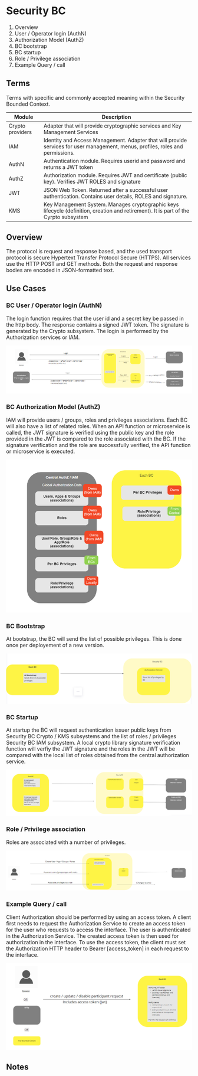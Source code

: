# Security BC

1. Overview
2. User / Operator login (AuthN)
3. Authorization Model (AuthZ)
4. BC bootstrap 
5. BC startup
6. Role / Privilege association
7. Example Query / call


## Terms

Terms with specific and commonly accepted meaning within the Security Bounded Context.

| Module | Description |
|---|---|
| Crypto providers | Adapter that will provide cryptographic services and Key Management Services |
| IAM | Identity and Access Management. Adapter that will provide services for user management, menus, profiles, roles and permissions.  |
| AuthN | Authentication module. Requires userid and password and returns a JWT token  |
| AuthZ | Authorization module. Requires JWT and certificate (public key). Verifies JWT ROLES and signature  |
| JWT | JSON Web Token. Returned after a successful user authentication. Contains user details, ROLES and signature.   |
| KMS | Key Management System. Manages cryptographic keys lifecycle (definition, creation and retirement). It is part of the Cyrpto subsystem |


## Overview

The protocol is request and response based, and the used transport protocol is secure Hypertext Transfer Protocol Secure (HTTPS). All services use the HTTP POST and GET methods. Both the request and response bodies are encoded in JSON-formatted text.


## Use Cases

### BC User / Operator login (AuthN)

The login function requires that the user id and a secret key be passed in the http body. The response contains a signed JWT token. The signature is generated by the Crypto subsystem. The login is performed by the Authorization services or IAM.

![Use Case - Example REPLACE ME](./assets/SecurityBCAuthN.png)

### BC Authorization Model (AuthZ)

IAM will provide users / groups, roles and privileges associations. Each BC will also have a list of related roles. When an API function or microservice
is called, the JWT signature is verified using the public key and the role provided in the JWT is compared to the role associated with the BC. If the signature verification and the role are successfully verified, the API function or microservice is executed.   

![Use Case - Example REPLACE ME](./assets/SecurityBCAuthZ.png)

### BC Bootstrap 

At bootstrap, the BC will send the list of possible privileges. This is done once per deployement of a new version.

![Use Case - Example REPLACE ME](./assets/SecurityBCBootstrap.png)

### BC Startup 

At startup the BC will request authentication issuer public keys from Security BC Crypto / KMS subsystems and the list of roles / privileges Security BC IAM subsystem. A local crypto library signature verification function will verfiy the JWT signature and the roles in the JWT will be compared with the local list of roles obtained from the central authorization service. 


![Use Case - Example REPLACE ME](./assets/SecurityBCStartUp.png)

### Role / Privilege association 

Roles are associated with a number of privileges.

![Use Case - Example REPLACE ME](./assets/SecurityBCRolePrivilegesAssociation.png)

### Example Query / call 

Client Authorization should be performed by using an access token. A client first needs to request the Authorization Service to create an access token for the user who requests to access the interface. The user is authenticated in the Authorization Service. The created access token is then used for authorization in the interface. 
To use the access token, the client must set the Authorization HTTP header to Bearer [access_token] in each request to the interface.

![Use Case - Example REPLACE ME](./assets/SecurityBCExampleQueryCall.png)
        


<!-- Footnotes themselves at the bottom. -->
## Notes

[^1]: Common Interfaces: [Mojaloop Common Interface List](../../commonInterfaces.md)
